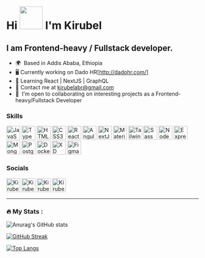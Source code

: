 
Hi <img src="https://media.tenor.com/SNL9_xhZl9oAAAAj/waving-hand-joypixels.gif" width="60" height="60" /> I'm Kirubel 
========================================================================================================================================

I am Frontend-heavy / Fullstack developer.
---------------------------------------

* 🌍    Based in Addis Ababa, Ethiopia
* 🖥️    Currently working on Dado HR[http://dadohr.com/]
* 🧠    Learning React | NextJS | GraphQL
* 💬    Contact me at [kirubelabr@gmail.com](mailto:kirubelabr@gmail.com)
* 🤝    I'm open to collaborating on interesting projects as a Frontend-heavy/Fullstack Developer

### Skills

<p align="left">
<a  href="https://developer.mozilla.org/en-US/docs/Web/JavaScript" target="_blank"
  rel="noreferrer"><img src="https://seeklogo.com/images/J/javascript-js-logo-2949701702-seeklogo.com.png" width="36"
    height="36" alt="JavaScript" /></a>
<a  href="https://www.typescriptlang.org/" target="_blank" rel="noreferrer"><img
    src="https://seeklogo.com/images/T/typescript-logo-B29A3F462D-seeklogo.com.png" width="36" height="36"
    alt="TypeScript" /></a>
<a  href="https://developer.mozilla.org/en-US/docs/Glossary/HTML5" target="_blank"
  rel="noreferrer"><img
    src="https://seeklogo.com/images/H/html5-without-wordmark-color-logo-14D252D878-seeklogo.com.png" width="36"
    height="36" alt="HTML5" /></a>
<a  href="https://www.w3.org/TR/CSS/#css" target="_blank" rel="noreferrer"><img
    src="https://raw.githubusercontent.com/danielcranney/readme-generator/main/public/icons/skills/css3-colored.svg"
    width="36" height="36" alt="CSS3" /></a>
<a  href="https://reactjs.org/" target="_blank" rel="noreferrer"><img
    src="https://img.icons8.com/?size=512&id=wPohyHO_qO1a&format=png" width="36" height="36" alt="React" /></a>
<a  href="https://angular.io" target="_blank" rel="noreferrer"><img
    src="https://img.icons8.com/color/36/000000/angularjs.png" width="36" height="36" alt="Angular" /></a>
<a  href="https://nextjs.org/docs" target="_blank" rel="noreferrer"><img
    src="https://seeklogo.com/images/N/next-js-logo-8FCFF51DD2-seeklogo.com.png" width="36" height="36"
    alt="NextJs" /></a>
<a  href="https://mui.com/" target="_blank" rel="noreferrer"><img
    src="https://seeklogo.com/images/M/material-ui-logo-5BDCB9BA8F-seeklogo.com.png" width="36" height="36"
    alt="MaterialUI" /></a>
<a  href="https://tailwindcss.com/" target="_blank" rel="noreferrer"><img
    src="https://raw.githubusercontent.com/danielcranney/readme-generator/main/public/icons/skills/tailwindcss-colored.svg"
    width="36" height="36" alt="TailwindCSS" /></a>
<a  href="https://sass-lang.com/" target="_blank" rel="noreferrer"><img
    src="https://raw.githubusercontent.com/danielcranney/readme-generator/main/public/icons/skills/sass-colored.svg"
    width="36" height="36" alt="Sass" /></a>
<a  href="https://nodejs.org/en/" target="_blank" rel="noreferrer"><img
    src="https://raw.githubusercontent.com/danielcranney/readme-generator/main/public/icons/skills/nodejs-colored.svg"
    width="36" height="36" alt="NodeJS" /></a>
<a  href="https://expressjs.com/" target="_blank" rel="noreferrer"><img
    src="https://raw.githubusercontent.com/danielcranney/readme-generator/main/public/icons/skills/express-colored.svg"
    width="36" height="36" alt="Express" /></a>
<a  href="https://www.mongodb.com/" target="_blank" rel="noreferrer"><img
    src="https://raw.githubusercontent.com/danielcranney/readme-generator/main/public/icons/skills/mongodb-colored.svg"
    width="36" height="36" alt="MongoDB" /></a>
<a  href="https://www.postgresql.org/" target="_blank" rel="noreferrer"><img
    src="https://seeklogo.com/images/P/postgresql-logo-5309879B58-seeklogo.com.png" width="36" height="36"
    alt="PostgreSQL" /></a>
<a  href="https://www.docker.com/" target="_blank" rel="noreferrer"><img
    src="https://img.icons8.com/dusk/36/000000/docker.png" width="36" height="36" alt="Docker" /></a>
<a  href="https://www.adobe.com/uk/products/xd.html" target="_blank" rel="noreferrer"><img
    src="https://raw.githubusercontent.com/danielcranney/readme-generator/main/public/icons/skills/xd-colored.svg"
    width="36" height="36" alt="XD" /></a>
<a  href="https://www.figma.com/" target="_blank" rel="noreferrer"><img
    src="https://raw.githubusercontent.com/danielcranney/readme-generator/main/public/icons/skills/figma-colored.svg"
    width="36" height="36" alt="Figma" /></a>
</p>


### Socials


<p align="left">
  <a href="https://www.linkedin.com/in/kirubel-abera-77a70273/" target="_blank" rel="noreferrer"><img src="https://seeklogo.com/images/L/linkedin-icon-logo-05B2880899-seeklogo.com.png" width="36" height="36" alt="Kirubel - LinkedIn" /></a>
  <a href="https://stackoverflow.com/users/6810539/kirubel" target="_blank" rel="noreferrer"><img src="https://seeklogo.com/images/S/stackoverflow-logo-31EF274B60-seeklogo.com.png" width="36" height="36" alt="Kirubel - Stackoverflow" /></a>
  <a href="https://twitter.com/kirubel_c" target="_blank" rel="noreferrer"><img src="https://seeklogo.com/images/T/twitter-icon-circle-blue-logo-94339974C6-seeklogo.com.png" width="36" height="36" alt="Kirubel - Twitter" /></a>
  <a href="https://github.com/Kirubelabr" target="_blank" rel="noreferrer"><img src="https://seeklogo.com/images/G/github-colored-logo-FDDF6EB1F0-seeklogo.com.png" width="36" height="36" alt="Kirubel - Github" /></a>
</p>

---

### :fire: My Stats :

![Anurag's GitHub stats](https://github-readme-stats.vercel.app/api?Kirubelabr=anuraghazra&theme=transparent&show_icons=true)

[![GitHub Streak](http://github-readme-streak-stats.herokuapp.com?user=Kirubelabr&theme=dark&background=000000)](https://git.io/streak-stats)

[![Top Langs](https://github-readme-stats.vercel.app/api/top-langs/?username=Kirubelabr&layout=compact&theme=vision-friendly-dark)](https://github.com/anuraghazra/github-readme-stats)
